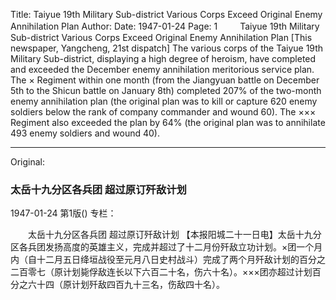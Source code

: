 Title: Taiyue 19th Military Sub-district Various Corps Exceed Original Enemy Annihilation Plan
Author:
Date: 1947-01-24
Page: 1
　　
    Taiyue 19th Military Sub-district Various Corps
    Exceed Original Enemy Annihilation Plan
    [This newspaper, Yangcheng, 21st dispatch] The various corps of the Taiyue 19th Military Sub-district, displaying a high degree of heroism, have completed and exceeded the December enemy annihilation meritorious service plan. The × Regiment within one month (from the Jiangyuan battle on December 5th to the Shicun battle on January 8th) completed 207% of the two-month enemy annihilation plan (the original plan was to kill or capture 620 enemy soldiers below the rank of company commander and wound 60). The ××× Regiment also exceeded the plan by 64% (the original plan was to annihilate 493 enemy soldiers and wound 40).



<hr /> 

Original: 


### 太岳十九分区各兵团  超过原订歼敌计划

1947-01-24
第1版()
专栏：

　　太岳十九分区各兵团
    超过原订歼敌计划
    【本报阳城二十一日电】太岳十九分区各兵团发扬高度的英雄主义，完成并超过了十二月份歼敌立功计划。×团一个月内（自十二月五日绛垣战役至元月八日史村战斗）完成了两个月歼敌计划的百分之二百零七（原计划毙俘敌连长以下六百二十名，伤六十名）。×××团亦超过计划百分之六十四（原计划歼敌四百九十三名，伤敌四十名）。
